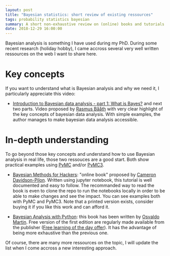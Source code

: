 ```yaml
---
layout: post
title: "Bayesian statistics: short review of existing ressources"
tags: probability statistics bayesian
summary: A short non-exhaustive review on (online) books and tutorials about bayesian statistics
date: 2018-12-29 16:00:00
---
```



Bayesian analysis is something I have used during my PhD. During some recent research (holiday hobby), I came accross several very well written ressources on the web I want to share here.


# Key concepts

If you want to understand what is Bayesian analysis and why we need it, I particularly appreciate this video:

- [Introduction to Bayesian data analysis - part 1: What is Bayes?](https://www.youtube.com/watch?v=3OJEae7Qb_o) and next two parts. Video proposed by [Rasmus Bååth](http://sumsar.net/) with very clear highlight of the key concepts of bayesian data analysis. With simple examples, the author manages to make bayesian data analysis accessible.


# In-depth understanding


To go beyond those key concepts and understand how to use Bayesian analysis in real life, those two ressouces are a good start. Both show practical examples using [PyMC](https://github.com/pymc-devs/pymc) and/or [PyMC3](https://docs.pymc.io/).


- [Bayesian Methods for Hackers](http://camdavidsonpilon.github.io/Probabilistic-Programming-and-Bayesian-Methods-for-Hackers/): "online book" proposed by [Cameron Davidson-Pilon](https://dataorigami.net/). Written using jupyter notebook, this tutorial is well documented and easy to follow. The recommanded way to read the book is even to clone the repo to run the notebooks locally in order to be able to make changes and see the impact. You can see examples both with PyMC and PyMC3.
Note that a printed version exists, consider buying it if you like this work and can afford it.

- [Bayesian Analysis with Python](https://www.packtpub.com/big-data-and-business-intelligence/bayesian-analysis-python): this book has been written by [Osvaldo Martin](https://github.com/aloctavodia). Free version of the first edition are regularly made available from the publisher ([Free learning of the day offer](https://www.packtpub.com/packt/offers/free-learning/)). It has the advantage of being more exhaustive than the previous one.


Of course, there are many more ressources on the topic, I will update the list when I come accross a new interesting approach.

